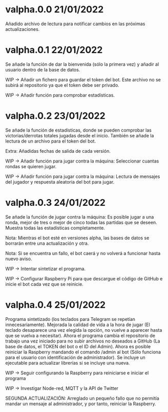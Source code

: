 # valpha.0.0 21/01/2022
Añadido archivo de lectura para notificar cambios en las próximas actualizaciones.

# valpha.0.1 22/01/2022
Se añade la función de dar la bienvenida (sólo la primera vez) y añadir al usuario dentro de la base de datos.

WIP -> Añadir un fichero para guardar el token del bot. Este archivo no se subirá al repositorio ya que el token debe ser privado.

WIP -> Añadir función para comprobar estadísticas.

# valpha.0.2 23/01/2022
Se añade la función de estadísticas, donde se pueden comprobar las victorias/derrotas totales jugadas desde el inicio. También se añade la lectura de un archivo para el token del bot.

Extra: Añadidas fechas de salida de cada versión.

WIP -> Añadir función para jugar contra la máquina: Seleccionar cuantas rondas se quieren jugar.

WIP -> Añadir función para jugar contra la máquina: Lectura de mensajes del jugador y respuesta aleatoria del bot para jugar.

# valpha.0.3 24/01/2022
Se añade la función de jugar contra la máquina: Es posible jugar a una ronda, mejor de tres o mejor de cinco todas las partidas que se deseen. Muestra todas las estadísticas completamente.

Nota: Mientras el bot esté en versiones alpha, las bases de datos se borrarán entre una actualización y otra.

Nota: Si se encuentra un fallo, el bot caerá y no volverá a funcionar hasta nuevo aviso.

WIP -> Intentar sintetizar el programa.

WIP -> Configurar Raspberry Pi para que descargue el código de GitHub e inicie el bot cada vez que se reinicie.

# valpha.0.4 25/01/2022
Programa sintetizado (los teclados para Telegram se repetían innecesariamente). Mejorada la calidad de vida a la hora de jugar (El teclado desaparece una vez elegida la opción, no vuelve a aparecer hasta que se vuelva a necesitar). Ahora el programa cambia el repositorio de trabajo una vez iniciado para no subir archivos no deseados a GitHub (La base de datos, el TOKEN del bot o el ID del Admin). Ahora es posible reiniciar la Raspberry mandando el comando /admin al bot (Sólo funciona para el usuario con identificación de administrador). Se incluye un ejecutable para actualizar librerías si se incluye una nueva.

WIP -> Seguir configurando la Raspberry para reiniciarse e iniciar el programa

WIP -> Investigar Node-red, MQTT y la API de Twitter

SEGUNDA ACTUALIZACIÓN: Arreglado un pequeño fallo que no permitía mandar un mensaje al administrador, y por tanto, reiniciar la Raspberry.